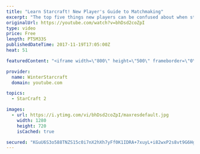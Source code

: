 ```yaml
---
title: "Learn Starcraft! New Player's Guide to Matchmaking"
excerpt: "The top five things new players can be confused about when starting off playing Starcraft 2!"
originalUrl: https://youtube.com/watch?v=bhDsd2coZpI
type: video
price: Free
length: PT5M33S
publishedDateTime: 2017-11-19T17:05:00Z
heat: 51

featuredContent: "<iframe width=\"800\" height=\"500\" frameborder=\"0\" src=\"https://www.youtube.com/embed/bhDsd2coZpI\" allow=\"accelerometer; autoplay; encrypted-media; gyroscope; picture-in-picture\" allowfullscreen></iframe>"

provider:
  name: WinterStarcraft
  domain: youtube.com

topics:
  - StarCraft 2

images:
  - url: https://i.ytimg.com/vi/bhDsd2coZpI/maxresdefault.jpg
    width: 1280
    height: 720
    isCached: true

secured: "KGuU6S3o588TNZS15c0i7nX2hXh7yFf0K1IDRA+7xuyL+i82wxP2s8vt9G6HgX7YhAGpZGrLuihVQxwQQ8otptffx3/DvzR/SbvCwFxWyJ5ybXUgU4MDKoTeAhuJL2IkBDviJSSyQRs7aGpw0/5bwL6P0M+WMDrCLq0sqQQVucvq0Gm5ttGt9v2CsNMIExZGc4ivNuaJQ0U00UiT62iJNn6pP7fqgBeqEXV6HL+WgKLPwVMlGXSUc/SvsERGjqQTIxMXArZHQcflpsW24VIsocfZzF5l2+R/QSaxD4lJWn2ObJqhjj+BDwk05/I3x4/0R5WOYD8MHko2dqP5sUHjHf1YdYJqnSI2pyCBoVhYVgyvdYf8341JfW37NWGjr2WPzudI/hN63e6LeSbmarnfnNfU5y12PnbNwAarCRnNZHw=;2of/jwJwPu22FB4+DBCo9w=="
---
```



